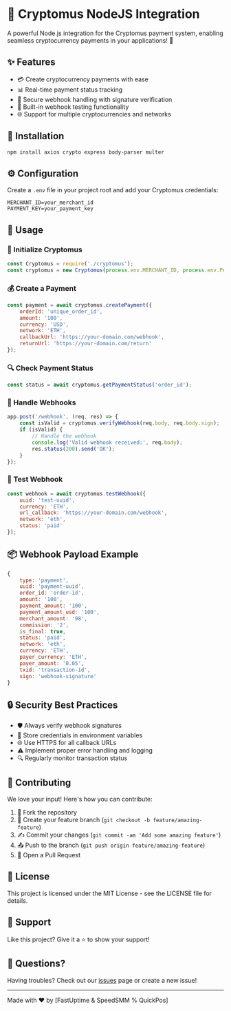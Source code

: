 # 💎 Cryptomus NodeJS Integration

A powerful Node.js integration for the Cryptomus payment system, enabling seamless cryptocurrency payments in your applications! 🚀

## ✨ Features

- 💳 Create cryptocurrency payments with ease
- 📊 Real-time payment status tracking
- 🔔 Secure webhook handling with signature verification
- 🧪 Built-in webhook testing functionality
- 🌐 Support for multiple cryptocurrencies and networks

## 🚀 Installation

```bash
npm install axios crypto express body-parser multer
```

## ⚙️ Configuration

Create a `.env` file in your project root and add your Cryptomus credentials:

```env
MERCHANT_ID=your_merchant_id
PAYMENT_KEY=your_payment_key
```

## 📘 Usage

### 🔑 Initialize Cryptomus

```javascript
const Cryptomus = require('./cryptomus');
const cryptomus = new Cryptomus(process.env.MERCHANT_ID, process.env.PAYMENT_KEY);
```

### 💰 Create a Payment

```javascript
const payment = await cryptomus.createPayment({
    orderId: 'unique_order_id',
    amount: '100',
    currency: 'USD',
    network: 'ETH',
    callbackUrl: 'https://your-domain.com/webhook',
    returnUrl: 'https://your-domain.com/return'
});
```

### 🔍 Check Payment Status

```javascript
const status = await cryptomus.getPaymentStatus('order_id');
```

### 📡 Handle Webhooks

```javascript
app.post('/webhook', (req, res) => {
    const isValid = cryptomus.verifyWebhook(req.body, req.body.sign);
    if (isValid) {
        // Handle the webhook
        console.log('Valid webhook received:', req.body);
        res.status(200).send('OK');
    }
});
```

### 🧪 Test Webhook

```javascript
const webhook = await cryptomus.testWebhook({
    uuid: 'test-uuid',
    currency: 'ETH',
    url_callback: 'https://your-domain.com/webhook',
    network: 'eth',
    status: 'paid'
});
```

## 📦 Webhook Payload Example

```javascript
{
    type: 'payment',
    uuid: 'payment-uuid',
    order_id: 'order-id',
    amount: '100',
    payment_amount: '100',
    payment_amount_usd: '100',
    merchant_amount: '98',
    commission: '2',
    is_final: true,
    status: 'paid',
    network: 'eth',
    currency: 'ETH',
    payer_currency: 'ETH',
    payer_amount: '0.05',
    txid: 'transaction-id',
    sign: 'webhook-signature'
}
```

## 🔒 Security Best Practices

- 🛡️ Always verify webhook signatures
- 🔐 Store credentials in environment variables
- 🌐 Use HTTPS for all callback URLs
- ⚠️ Implement proper error handling and logging
- 🔍 Regularly monitor transaction status

## 🤝 Contributing

We love your input! Here's how you can contribute:

1. 🍴 Fork the repository
2. 🌿 Create your feature branch (`git checkout -b feature/amazing-feature`)
3. ✍️ Commit your changes (`git commit -am 'Add some amazing feature'`)
4. 📤 Push to the branch (`git push origin feature/amazing-feature`)
5. 🎉 Open a Pull Request

## 📝 License

This project is licensed under the MIT License - see the LICENSE file for details.

## 🌟 Support

Like this project? Give it a ⭐️ to show your support!

## 🤔 Questions?

Having troubles? Check out our [issues](https://github.com/fastuptime/Cryptomus_Nodejs/issues) page or create a new issue!

---
Made with ❤️ by [FastUptime & SpeedSMM % QuickPos]
